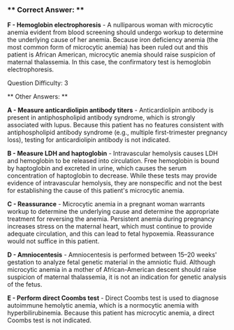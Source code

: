 ### ** Correct Answer: **

**F - Hemoglobin electrophoresis** - A nulliparous woman with microcytic anemia evident from blood screening should undergo workup to determine the underlying cause of her anemia. Because iron deficiency anemia (the most common form of microcytic anemia) has been ruled out and this patient is African American, microcytic anemia should raise suspicion of maternal thalassemia. In this case, the confirmatory test is hemoglobin electrophoresis.

Question Difficulty: 3

** Other Answers: **

**A - Measure anticardiolipin antibody titers** - Anticardiolipin antibody is present in antiphospholipid antibody syndrome, which is strongly associated with lupus. Because this patient has no features consistent with antiphospholipid antibody syndrome (e.g., multiple first-trimester pregnancy loss), testing for anticardiolipin antibody is not indicated.

**B - Measure LDH and haptoglobin** - Intravascular hemolysis causes LDH and hemoglobin to be released into circulation. Free hemoglobin is bound by haptoglobin and excreted in urine, which causes the serum concentration of haptoglobin to decrease. While these tests may provide evidence of intravascular hemolysis, they are nonspecific and not the best for establishing the cause of this patient's microcytic anemia.

**C - Reassurance** - Microcytic anemia in a pregnant woman warrants workup to determine the underlying cause and determine the appropriate treatment for reversing the anemia. Persistent anemia during pregnancy increases stress on the maternal heart, which must continue to provide adequate circulation, and this can lead to fetal hypoxemia. Reassurance would not suffice in this patient.

**D - Amniocentesis** - Amniocentesis is performed between 15–20 weeks' gestation to analyze fetal genetic material in the amniotic fluid. Although microcytic anemia in a mother of African-American descent should raise suspicion of maternal thalassemia, it is not an indication for genetic analysis of the fetus.

**E - Perform direct Coombs test** - Direct Coombs test is used to diagnose autoimmune hemolytic anemia, which is a normocytic anemia with hyperbilirubinemia. Because this patient has microcytic anemia, a direct Coombs test is not indicated.

